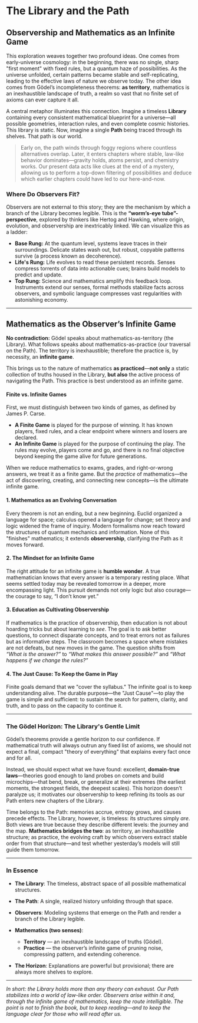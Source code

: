 # The Library and the Path

## Observership and Mathematics as an Infinite Game

This exploration weaves together two profound ideas. One comes from early-universe cosmology: in the beginning, there was no single, sharp "first moment" with fixed rules, but a quantum haze of possibilities. As the universe unfolded, certain patterns became stable and self-replicating, leading to the effective laws of nature we observe today. The other idea comes from Gödel’s incompleteness theorems: **as territory**, mathematics is an inexhaustible landscape of truth, a realm so vast that no finite set of axioms can ever capture it all.

A central metaphor illuminates this connection. Imagine a timeless **Library** containing every consistent mathematical blueprint for a universe—all possible geometries, interaction rules, and even complete cosmic histories. This library is static. Now, imagine a single **Path** being traced through its shelves. That path is our world.

> Early on, the path winds through foggy regions where countless alternatives overlap. Later, it enters chapters where stable, law-like behavior dominates—gravity holds, atoms persist, and chemistry works. Our present data acts like clues at the end of a mystery, allowing us to perform a top-down filtering of possibilities and deduce which earlier chapters could have led to our here-and-now.

### Where Do Observers Fit?

Observers are not external to this story; they are the mechanism by which a branch of the Library becomes legible. This is the **“worm’s-eye tube”-perspective**, explored by thinkers like Hertog and Hawking, where origin, evolution, and observership are inextricably linked. We can visualize this as a ladder:

* **Base Rung:** At the quantum level, systems leave traces in their surroundings. Delicate states wash out, but robust, copyable patterns survive (a process known as decoherence).
* **Life's Rung:** Life evolves to read these persistent records. Senses compress torrents of data into actionable cues; brains build models to predict and update.
* **Top Rung:** Science and mathematics amplify this feedback loop. Instruments extend our senses, formal methods stabilize facts across observers, and symbolic language compresses vast regularities with astonishing economy.

---

## Mathematics as the Observer’s Infinite Game

**No contradiction:** Gödel speaks about mathematics-as-territory (the Library). What follows speaks about mathematics-as-practice (our traversal on the Path). The territory is inexhaustible; therefore the practice is, by necessity, an **infinite game**.

This brings us to the nature of mathematics **as practiced**—**not only** a static collection of truths housed in the Library, **but also** the active process of navigating the Path. This practice is best understood as an infinite game.

#### **Finite vs. Infinite Games**

First, we must distinguish between two kinds of games, as defined by James P. Carse.

* **A Finite Game** is played for the purpose of winning. It has known players, fixed rules, and a clear endpoint where winners and losers are declared.
* **An Infinite Game** is played for the purpose of continuing the play. The rules may evolve, players come and go, and there is no final objective beyond keeping the game alive for future generations.

When we reduce mathematics to exams, grades, and right-or-wrong answers, we treat it as a finite game. But the *practice* of mathematics—the act of discovering, creating, and connecting new concepts—is the ultimate infinite game.

#### 1. Mathematics as an Evolving Conversation

Every theorem is not an ending, but a new beginning. Euclid organized a language for space; calculus opened a language for change; set theory and logic widened the frame of inquiry. Modern formalisms now reach toward the structures of quantum mechanics and information. None of this "finishes" mathematics; it extends **observership**, clarifying the Path as it moves forward.

#### 2. The Mindset for an Infinite Game

The right attitude for an infinite game is **humble wonder**. A true mathematician knows that every answer is a temporary resting place. What seems settled today may be revealed tomorrow in a deeper, more encompassing light. This pursuit demands not only logic but also courage—the courage to say, “I don’t know yet.”

#### 3. Education as Cultivating Observership

If mathematics is the practice of observership, then education is not about hoarding tricks but about learning to *see*. The goal is to ask better questions, to connect disparate concepts, and to treat errors not as failures but as informative steps. The classroom becomes a space where mistakes are not defeats, but new moves in the game. The question shifts from *“What is the answer?”* to *“What makes this answer possible?”* and *“What happens if we change the rules?”*

#### 4. The Just Cause: To Keep the Game in Play

Finite goals demand that we "cover the syllabus." The infinite goal is to keep understanding alive. The durable purpose—the "Just Cause"—to play the game is simple and sufficient: to sustain the search for pattern, clarity, and truth, and to pass on the capacity to continue it.

---

### The Gödel Horizon: The Library's Gentle Limit

Gödel’s theorems provide a gentle horizon to our confidence. If mathematical truth will always outrun any fixed list of axioms, we should not expect a final, compact "theory of everything" that explains every fact once and for all.

Instead, we should expect what we have found: excellent, **domain-true laws**—theories good enough to land probes on comets and build microchips—that bend, break, or generalize at their extremes (the earliest moments, the strongest fields, the deepest scales). This horizon doesn’t paralyze us; it motivates our observership to keep refining its tools as our Path enters new chapters of the Library.

Time belongs to the Path: memories accrue, entropy grows, and causes precede effects. The Library, however, is timeless: its structures simply *are*. Both views are true because they describe different levels: the journey and the map. **Mathematics bridges the two**: as territory, an inexhaustible structure; as practice, the evolving craft by which observers extract stable order from that structure—and test whether yesterday’s models will still guide them tomorrow.

---

### In Essence

* **The Library**: The timeless, abstract space of all possible mathematical structures.
* **The Path**: A single, realized history unfolding through that space.
* **Observers**: Modeling systems that emerge on the Path and render a branch of the Library legible.
* **Mathematics (two senses)**:

  * **Territory** — an inexhaustible landscape of truths (Gödel).
  * **Practice** — the observer’s infinite game of pruning noise, compressing pattern, and extending coherence.
* **The Horizon**: Explanations are powerful but provisional; there are always more shelves to explore.

---

*In short: the Library holds more than any theory can exhaust. Our Path stabilizes into a world of law-like order. Observers arise within it and, through the infinite game of mathematics, keep the route intelligible. The point is not to finish the book, but to keep reading—and to keep the language clear for those who will read after us.*

